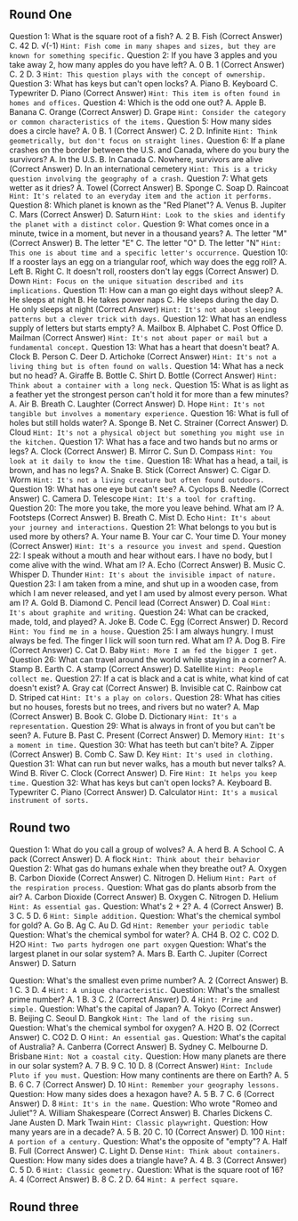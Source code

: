 ## Round One
Question 1: What is the square root of a fish?
A. 2
B. Fish (Correct Answer)
C. 42
D. √(-1)
`Hint: Fish come in many shapes and sizes, but they are known for something specific.`
Question 2: If you have 3 apples and you take away 2, how many apples do you have left?
A. 0
B. 1 (Correct Answer)
C. 2
D. 3
`Hint: This question plays with the concept of ownership.`
Question 3: What has keys but can't open locks?
A. Piano
B. Keyboard
C. Typewriter
D. Piano (Correct Answer)
`Hint: This item is often found in homes and offices.`
Question 4: Which is the odd one out?
A. Apple
B. Banana
C. Orange (Correct Answer)
D. Grape
`Hint: Consider the category or common characteristics of the items.`
Question 5: How many sides does a circle have?
A. 0
B. 1 (Correct Answer)
C. 2
D. Infinite
`Hint: Think geometrically, but don't focus on straight lines.`
Question 6: If a plane crashes on the border between the U.S. and Canada, where do you bury the survivors?
A. In the U.S.
B. In Canada
C. Nowhere, survivors are alive (Correct Answer)
D. In an international cemetery
`Hint: This is a tricky question involving the geography of a crash.`
Question 7: What gets wetter as it dries?
A. Towel (Correct Answer)
B. Sponge
C. Soap
D. Raincoat
`Hint: It's related to an everyday item and the action it performs.`
Question 8: Which planet is known as the "Red Planet"?
A. Venus
B. Jupiter
C. Mars (Correct Answer)
D. Saturn
`Hint: Look to the skies and identify the planet with a distinct color.`
Question 9: What comes once in a minute, twice in a moment, but never in a thousand years?
A. The letter "M" (Correct Answer)
B. The letter "E"
C. The letter "O"
D. The letter "N"
`Hint: This one is about time and a specific letter's occurrence.`
Question 10: If a rooster lays an egg on a triangular roof, which way does the egg roll?
A. Left
B. Right
C. It doesn't roll, roosters don't lay eggs (Correct Answer)
D. Down
`Hint: Focus on the unique situation described and its implications.`
Question 11: How can a man go eight days without sleep?
A. He sleeps at night
B. He takes power naps
C. He sleeps during the day
D. He only sleeps at night (Correct Answer)
`Hint: It's not about sleeping patterns but a clever trick with days.`
Question 12: What has an endless supply of letters but starts empty?
A. Mailbox
B. Alphabet
C. Post Office
D. Mailman (Correct Answer)
`Hint: It's not about paper or mail but a fundamental concept.`
Question 13: What has a heart that doesn't beat?
A. Clock
B. Person
C. Deer
D. Artichoke (Correct Answer)
`Hint: It's not a living thing but is often found on walls.`
Question 14: What has a neck but no head?
A. Giraffe
B. Bottle
C. Shirt
D. Bottle (Correct Answer)
`Hint: Think about a container with a long neck.`
Question 15: What is as light as a feather yet the strongest person can't hold it for more than a few minutes?
A. Air
B. Breath
C. Laughter (Correct Answer)
D. Hope
`Hint: It's not tangible but involves a momentary experience.`
Question 16: What is full of holes but still holds water?
A. Sponge
B. Net
C. Strainer (Correct Answer)
D. Cloud
`Hint: It's not a physical object but something you might use in the kitchen.`
Question 17: What has a face and two hands but no arms or legs?
A. Clock (Correct Answer)
B. Mirror
C. Sun
D. Compass
`Hint: You look at it daily to know the time.`
Question 18: What has a head, a tail, is brown, and has no legs?
A. Snake
B. Stick (Correct Answer)
C. Cigar
D. Worm
`Hint: It's not a living creature but often found outdoors.`
Question 19: What has one eye but can't see?
A. Cyclops
B. Needle (Correct Answer)
C. Camera
D. Telescope
`Hint: It's a tool for crafting.`
Question 20: The more you take, the more you leave behind. What am I?
A. Footsteps (Correct Answer)
B. Breath
C. Mist
D. Echo
`Hint: It's about your journey and interactions.`
Question 21: What belongs to you but is used more by others?
A. Your name
B. Your car
C. Your time
D. Your money (Correct Answer)
`Hint: It's a resource you invest and spend.`
Question 22: I speak without a mouth and hear without ears. I have no body, but I come alive with the wind. What am I?
A. Echo (Correct Answer)
B. Music
C. Whisper
D. Thunder
`Hint: It's about the invisible impact of nature.`
Question 23: I am taken from a mine, and shut up in a wooden case, from which I am never released, and yet I am used by almost every person. What am I?
A. Gold
B. Diamond
C. Pencil lead (Correct Answer)
D. Coal
`Hint: It's about graphite and writing.`
Question 24: What can be cracked, made, told, and played?
A. Joke
B. Code
C. Egg (Correct Answer)
D. Record
`Hint: You find me in a house.`
Question 25: I am always hungry. I must always be fed. The finger I lick will soon turn red. What am I?
A. Dog
B. Fire (Correct Answer)
C. Cat
D. Baby
`Hint: More I am fed the bigger I get.`
Question 26: What can travel around the world while staying in a corner?
A. Stamp
B. Earth
C. A stamp (Correct Answer)
D. Satellite
`Hint: People collect me.`
Question 27: If a cat is black and a cat is white, what kind of cat doesn't exist?
A. Gray cat (Correct Answer)
B. Invisible cat
C. Rainbow cat
D. Striped cat
`Hint: It's a play on colors.`
Question 28: What has cities but no houses, forests but no trees, and rivers but no water?
A. Map (Correct Answer)
B. Book
C. Globe
D. Dictionary
`Hint: It's a representation.`
Question 29: What is always in front of you but can't be seen?
A. Future
B. Past
C. Present (Correct Answer)
D. Memory
`Hint: It's a moment in time.`
Question 30: What has teeth but can't bite?
A. Zipper (Correct Answer)
B. Comb
C. Saw
D. Key
`Hint: It's used in clothing.`
Question 31: What can run but never walks, has a mouth but never talks?
A. Wind
B. River
C. Clock (Correct Answer)
D. Fire
`Hint: It helps you keep time.`
Question 32: What has keys but can't open locks?
A. Keyboard
B. Typewriter
C. Piano (Correct Answer)
D. Calculator
`Hint: It's a musical instrument of sorts.`

## Round two
Question 1: What do you call a group of wolves?
A. A herd
B. A School
C. A pack (Correct Answer)
D. A flock
`Hint: Think about their behavior`
Question 2: What gas do humans exhale when they breathe out?
A. Oxygen
B. Carbon Dioxide (Correct Answer)
C. Nitrogen
D. Helium 
`Hint: Part of the respiration process.`
Question: What gas do plants absorb from the air?
A. Carbon Dioxide (Correct Answer)
B. Oxygen
C. Nitrogen
D. Helium
`Hint: As essential gas.`
Question: What's 2 + 2?
A. 4 (Correct Answer)
B. 3
C. 5
D. 6
`Hint: Simple addition.`
Question: What's the chemical symbol for gold?
A. Go
B. Ag
C. Au
D. Gd
`Hint: Remember your periodic table`
Question: What's the chemical symbol for water?
A. CH4
B. O2
C. CO2
D. H2O
`Hint: Two parts hydrogen one part oxygen`
Question: What's the largest planet in our solar system?
A. Mars
B. Earth
C. Jupiter (Correct Answer)
D. Saturn

Question: What's the smallest even prime number?
A. 2 (Correct Answer)
B. 1
C. 3
D. 4
`Hint: A unique characteristic.`
Question: What's the smallest prime number?
A. 1
B. 3
C. 2 (Correct Answer)
D. 4
`Hint: Prime and simple.`
Question: What's the capital of Japan?
A. Tokyo (Correct Answer)
B. Beijing
C. Seoul
D. Bangkok
`Hint: The land of the rising sun.`
Question: What's the chemical symbol for oxygen?
A. H2O
B. O2 (Correct Answer)
C. CO2
D. O 
`Hint: An essential gas.`
Question: What's the capital of Australia?
A. Canberra (Correct Answer)
B. Sydney
C. Melbourne
D. Brisbane
`Hint: Not a coastal city.`
Question: How many planets are there in our solar system?
A. 7
B. 9
C. 10
D. 8 (Correct Answer)
`Hint: Include Pluto if you must.`
Question: How many continents are there on Earth?
A. 5
B. 6
C. 7 (Correct Answer)
D. 10
`Hint: Remember your geography lessons.`
Question: How many sides does a hexagon have?
A. 5
B. 7
C. 6 (Correct Answer)
D. 8
`Hint: It's in the name.`
Question: Who wrote "Romeo and Juliet"?
A. William Shakespeare (Correct Answer)
B. Charles Dickens
C. Jane Austen
D. Mark Twain
`Hint: Classic playwright.`
Question: How many years are in a decade?
A. 5
B. 20
C. 10 (Correct Answer)
D. 100
`Hint: A portion of a century.`
Question: What's the opposite of "empty"?
A. Half
B. Full (Correct Answer)
C. Light
D. Dense
`Hint: Think about containers.`
Question: How many sides does a triangle have?
A. 4
B. 3 (Correct Answer)
C. 5
D. 6
`Hint: Classic geometry.`
Question: What is the square root of 16?
A. 4 (Correct Answer)
B. 8
C. 2
D. 64
`Hint: A perfect square.`

## Round three